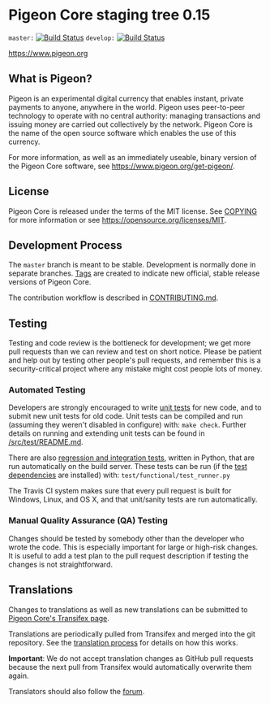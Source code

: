 Pigeon Core staging tree 0.15
===========================

`master:` [![Build Status](https://travis-ci.org/pigeonpro/pigeon.svg?branch=master)](https://travis-ci.org/pigeonpro/pigeon) `develop:` [![Build Status](https://travis-ci.org/pigeonpro/pigeon.svg?branch=develop)](https://travis-ci.org/pigeonpro/pigeon/branches)

https://www.pigeon.org


What is Pigeon?
-------------

Pigeon is an experimental digital currency that enables instant, private
payments to anyone, anywhere in the world. Pigeon uses peer-to-peer technology
to operate with no central authority: managing transactions and issuing money
are carried out collectively by the network. Pigeon Core is the name of the open
source software which enables the use of this currency.

For more information, as well as an immediately useable, binary version of
the Pigeon Core software, see https://www.pigeon.org/get-pigeon/.


License
-------

Pigeon Core is released under the terms of the MIT license. See [COPYING](COPYING) for more
information or see https://opensource.org/licenses/MIT.

Development Process
-------------------

The `master` branch is meant to be stable. Development is normally done in separate branches.
[Tags](https://github.com/pigeonpro/pigeon/tags) are created to indicate new official,
stable release versions of Pigeon Core.

The contribution workflow is described in [CONTRIBUTING.md](CONTRIBUTING.md).

Testing
-------

Testing and code review is the bottleneck for development; we get more pull
requests than we can review and test on short notice. Please be patient and help out by testing
other people's pull requests, and remember this is a security-critical project where any mistake might cost people
lots of money.

### Automated Testing

Developers are strongly encouraged to write [unit tests](src/test/README.md) for new code, and to
submit new unit tests for old code. Unit tests can be compiled and run
(assuming they weren't disabled in configure) with: `make check`. Further details on running
and extending unit tests can be found in [/src/test/README.md](/src/test/README.md).

There are also [regression and integration tests](/test), written
in Python, that are run automatically on the build server.
These tests can be run (if the [test dependencies](/test) are installed) with: `test/functional/test_runner.py`

The Travis CI system makes sure that every pull request is built for Windows, Linux, and OS X, and that unit/sanity tests are run automatically.

### Manual Quality Assurance (QA) Testing

Changes should be tested by somebody other than the developer who wrote the
code. This is especially important for large or high-risk changes. It is useful
to add a test plan to the pull request description if testing the changes is
not straightforward.

Translations
------------

Changes to translations as well as new translations can be submitted to
[Pigeon Core's Transifex page](https://www.transifex.com/projects/p/pigeon/).

Translations are periodically pulled from Transifex and merged into the git repository. See the
[translation process](doc/translation_process.md) for details on how this works.

**Important**: We do not accept translation changes as GitHub pull requests because the next
pull from Transifex would automatically overwrite them again.

Translators should also follow the [forum](https://www.pigeon.org/forum/topic/pigeon-worldwide-collaboration.88/).
